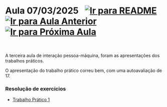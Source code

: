 # Aula 07/03/2025 &nbsp; [![Ir para README](https://img.shields.io/badge/Indice-Verde?style=for-the-badge)](../README.md#indice) &nbsp; [![Ir para Aula Anterior](https://img.shields.io/badge/Anterior-Aula%202-007ACC?style=for-the-badge)](../aulas/28-02-2025.md) [![Ir para Próxima Aula](https://img.shields.io/badge/Próxima-Aula%204-007ACC?style=for-the-badge)](../aulas/14-03-2025.md)

<br>

<p>

A terceira aula de interação pessoa-máquina, foram as apresentações dos trabalhos práticos.

</p>

<p>

O apresentação do trabalho prático correu bem, com uma autoavaliação de 17.
 
</p>


### Resolução de exercícios

- [Trabalho Prático 1](../fichas/trabalho_pratico_1.pdf)
